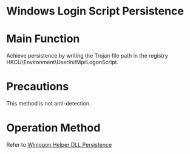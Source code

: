 # Windows Login Script Persistence

# Main Function
Achieve persistence by writing the Trojan file path in the registry HKCU\Environment\UserInitMprLogonScript.

# Precautions
This method is not anti-detection.

# Operation Method
Refer to [Winlogon Helper DLL Persistence](./Persistence_WinlogonHelperDLL_Windows)